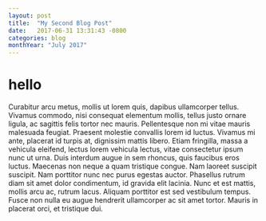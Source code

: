 ```yaml
---
layout: post
title:  "My Second Blog Post"
date:   2017-06-31 13:31:43 -0800
categories: blog
monthYear: "July 2017"
---
```

# hello

Curabitur arcu metus, mollis ut lorem quis, dapibus ullamcorper tellus. Vivamus commodo, nisi consequat elementum mollis, tellus justo ornare ligula, ac sagittis felis tortor nec mauris. Pellentesque non mi vitae mauris malesuada feugiat. Praesent molestie convallis lorem id luctus. Vivamus mi ante, placerat id turpis at, dignissim mattis libero. Etiam fringilla, massa a vehicula eleifend, lectus lorem vehicula lectus, vitae consectetur ipsum nunc ut urna. Duis interdum augue in sem rhoncus, quis faucibus eros luctus. Maecenas non neque a quam tristique congue. Nam laoreet suscipit suscipit. Nam porttitor nunc nec purus egestas auctor. Phasellus rutrum diam sit amet dolor condimentum, id gravida elit lacinia. Nunc et est mattis, mollis arcu ac, rutrum lacus. Aliquam porttitor est sed vestibulum tempus. Fusce non nulla eu augue hendrerit ullamcorper ac sit amet tortor. Mauris in placerat orci, et tristique dui.
